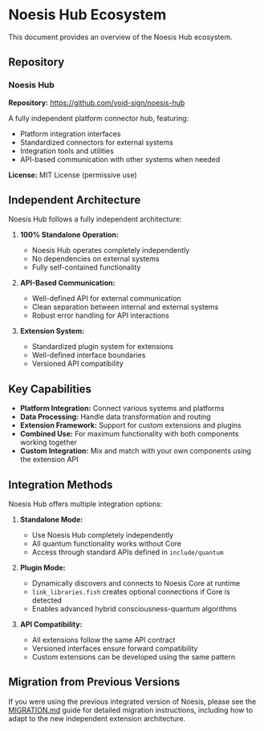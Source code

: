 # Noesis Hub Ecosystem

This document provides an overview of the Noesis Hub ecosystem.

## Repository

### Noesis Hub
**Repository:** https://github.com/void-sign/noesis-hub

A fully independent platform connector hub, featuring:
- Platform integration interfaces
- Standardized connectors for external systems
- Integration tools and utilities
- API-based communication with other systems when needed

**License:** MIT License (permissive use)

## Independent Architecture

Noesis Hub follows a fully independent architecture:

1. **100% Standalone Operation:**
   - Noesis Hub operates completely independently
   - No dependencies on external systems
   - Fully self-contained functionality

2. **API-Based Communication:**
   - Well-defined API for external communication
   - Clean separation between internal and external systems
   - Robust error handling for API interactions

3. **Extension System:**
   - Standardized plugin system for extensions
   - Well-defined interface boundaries
   - Versioned API compatibility

## Key Capabilities

- **Platform Integration:** Connect various systems and platforms
- **Data Processing:** Handle data transformation and routing
- **Extension Framework:** Support for custom extensions and plugins
- **Combined Use:** For maximum functionality with both components working together
- **Custom Integration:** Mix and match with your own components using the extension API

## Integration Methods

Noesis Hub offers multiple integration options:

1. **Standalone Mode:**
   - Use Noesis Hub completely independently
   - All quantum functionality works without Core
   - Access through standard APIs defined in `include/quantum`

2. **Plugin Mode:**
   - Dynamically discovers and connects to Noesis Core at runtime
   - `link_libraries.fish` creates optional connections if Core is detected
   - Enables advanced hybrid consciousness-quantum algorithms

3. **API Compatibility:**
   - All extensions follow the same API contract
   - Versioned interfaces ensure forward compatibility
   - Custom extensions can be developed using the same pattern

## Migration from Previous Versions

If you were using the previous integrated version of Noesis, please see the [MIGRATION.md](MIGRATION.md) guide for detailed migration instructions, including how to adapt to the new independent extension architecture.
